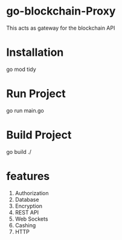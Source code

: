 # go-blockchain-Proxy
This acts as gateway for the blockchain API

# Installation
go mod tidy

# Run Project 
go run main.go

# Build Project 
go build ./

# features 
1. Authorization 
2. Database 
3. Encryption 
4. REST API 
5. Web Sockets
6. Cashing 
7. HTTP